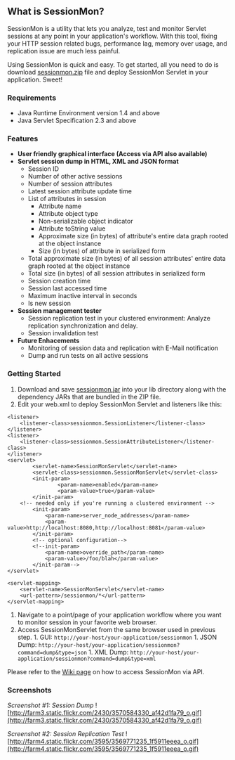 ## What is SessionMon? ##
SessionMon is a utility that lets you analyze, test and monitor Servlet sessions at any point in your application's workflow. With this tool, fixing your HTTP session related bugs, performance lag, memory over usage, and replication issue are much less painful.

Using SessionMon is quick and easy. To get started, all you need to do is download [sessionmon.zip](http://code.google.com/p/sessionmon/downloads/list) file and deploy SessionMon Servlet in your application. Sweet!

### Requirements ###
  * Java Runtime Environment version 1.4 and above
  * Java Servlet Specification 2.3 and above

### Features ###
  * **User friendly graphical interface (Access via API also available)**
  * **Servlet session dump in HTML, XML and JSON format**
    * Session ID
    * Number of other active sessions
    * Number of session attributes
    * Latest session attribute update time
    * List of attributes in session
      * Attribute name
      * Attribute object type
      * Non-serializable object indicator
      * Attribute toString value
      * Approximate size (in bytes) of attribute's entire data graph rooted at the object instance
      * Size (in bytes) of attribute in serialized form
    * Total approximate size (in bytes) of all session attributes' entire data graph rooted at the object instance
    * Total size (in bytes) of all session attributes in serialized form
    * Session creation time
    * Session last accessed time
    * Maximum inactive interval in seconds
    * Is new session
  * **Session management tester**
    * Session replication test in your clustered environment: Analyze replication synchronization and delay.
    * Session invalidation test
  * **Future Enhacements**
    * Monitoring of session data and replication with E-Mail notification
    * Dump and run tests on all active sessions

### Getting Started ###
  1. Download and save [sessionmon.jar](http://code.google.com/p/sessionmon/downloads/list) into your lib directory along with the dependency JARs that are bundled in the ZIP file.
  1. Edit your web.xml to deploy SessionMon Servlet and listeners like this:
```
<listener>
	<listener-class>sessionmon.SessionListener</listener-class>
</listener>
<listener>
	<listener-class>sessionmon.SessionAttributeListener</listener-class>
</listener>
<servlet>
        <servlet-name>SessionMonServlet</servlet-name>
        <servlet-class>sessionmon.SessionMonServlet</servlet-class>
        <init-param>
                <param-name>enabled</param-name>
                <param-value>true</param-value>
        </init-param>
	<!-- needed only if you're running a clustered environment -->
        <init-param>
        	<param-name>server_node_addresses</param-name>
        	<param-value>http://localhost:8080,http://localhost:8081</param-value>
        </init-param>
        <!-- optional configuration-->
        <!--init-param>
        	<param-name>override_path</param-name>
        	<param-value>/foo/blah</param-value>
        </init-param-->
</servlet>

<servlet-mapping>
	<servlet-name>SessionMonServlet</servlet-name>
	<url-pattern>/sessionmon/*</url-pattern>
</servlet-mapping>
```
  1. Navigate to a point/page of your application workflow where you want to monitor session in your favorite web browser.
  1. Access SessionMonServlet from the same browser used in previous step.
    1. GUI: `http://your-host/your-application/sessionmon`
    1. JSON Dump: `http://your-host/your-application/sessionmon?command=dump&type=json`
    1. XML Dump: `http://your-host/your-application/sessionmon?command=dump&type=xml`

Please refer to the [Wiki page](UserGuideAPI.md) on how to access SessionMon via API.
### Screenshots ###
_Screenshot #1: Session Dump_
![http://farm3.static.flickr.com/2430/3570584330_af42d1fa79_o.gif](http://farm3.static.flickr.com/2430/3570584330_af42d1fa79_o.gif)

_Screenshot #2: Session Replication Test_
![http://farm4.static.flickr.com/3595/3569771235_1f5911eeea_o.gif](http://farm4.static.flickr.com/3595/3569771235_1f5911eeea_o.gif)